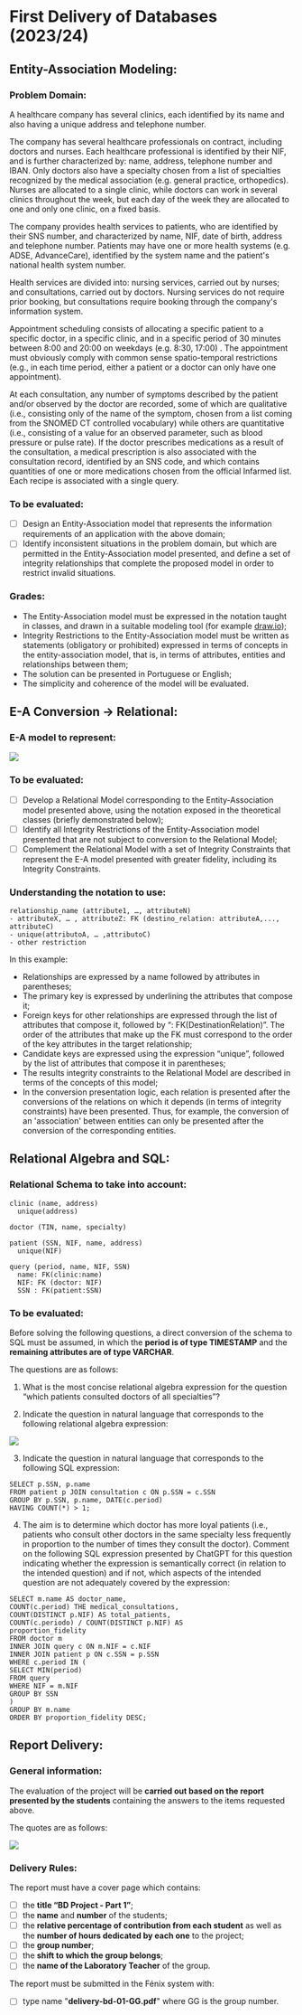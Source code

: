 # First Delivery of Databases (2023/24)

## Entity-Association Modeling:

### Problem Domain:

A healthcare company has several clinics, each identified by its name and also having a unique address and telephone number.

The company has several healthcare professionals on contract, including doctors and nurses. Each healthcare professional is identified by their NIF, and is further characterized by: name, address, telephone number and IBAN. Only doctors also have a specialty chosen from a list of specialties recognized by the medical association (e.g. general practice, orthopedics). Nurses are allocated to a single clinic, while doctors can work in several clinics throughout the week, but each day of the week they are allocated to one and only one clinic, on a fixed basis.

The company provides health services to patients, who are identified by their SNS number, and characterized by name, NIF, date of birth, address and telephone number. Patients may have one or more health systems (e.g. ADSE, AdvanceCare), identified by the system name and the patient's national health system number.

Health services are divided into: nursing services, carried out by nurses; and consultations, carried out by doctors. Nursing services do not require prior booking, but consultations require booking through the company's information system.

Appointment scheduling consists of allocating a specific patient to a specific doctor, in a specific clinic, and in a specific period of 30 minutes between 8:00 and 20:00 on weekdays (e.g. 8:30, 17:00) . The appointment must obviously comply with common sense spatio-temporal restrictions (e.g., in each time period, either a patient or a doctor can only have one appointment).

At each consultation, any number of symptoms described by the patient and/or observed by the doctor are recorded, some of which are qualitative (i.e., consisting only of the name of the symptom, chosen from a list coming from the SNOMED CT controlled vocabulary) while others are quantitative (i.e., consisting of a value for an observed parameter, such as blood pressure or pulse rate). If the doctor prescribes medications as a result of the consultation, a medical prescription is also associated with the consultation record, identified by an SNS code, and which contains quantities of one or more medications chosen from the official Infarmed list. Each recipe is associated with a single query.

### To be evaluated:

- [ ] Design an Entity-Association model that represents the information requirements of an application with the above domain;
- [ ] Identify inconsistent situations in the problem domain, but which are permitted in the Entity-Association model presented, and define a set of integrity relationships that complete the proposed model in order to restrict invalid situations.

### Grades:

- The Entity-Association model must be expressed in the notation taught in classes, and drawn in a suitable modeling tool (for example [draw.io](http://draw.io));
- Integrity Restrictions to the Entity-Association model must be written as statements (obligatory or prohibited) expressed in terms of concepts in the entity-association model, that is, in terms of attributes, entities and relationships between them;
- The solution can be presented in Portuguese or English;
- The simplicity and coherence of the model will be evaluated.

## E-A Conversion -&gt; Relational:

### E-A model to represent:

![](https://holocron.so/uploads/691627ee-screenshot-from-2024-04-19-21-16-47.png)

### To be evaluated:

- [ ] Develop a Relational Model corresponding to the Entity-Association model presented above, using the notation exposed in the theoretical classes (briefly demonstrated below);
- [ ] Identify all Integrity Restrictions of the Entity-Association model presented that are not subject to conversion to the Relational Model;
- [ ] Complement the Relational Model with a set of Integrity Constraints that represent the E-A model presented with greater fidelity, including its Integrity Constraints.

### Understanding the notation to use:

```
relationship_name (attribute1, …, attributeN)
- attributeX, … , attributeZ: FK (destino_relation: attributeA,..., attributeC)
- unique(attributoA, … ,attributoC)
- other restriction
```

In this example:

- Relationships are expressed by a name followed by attributes in parentheses;
- The primary key is expressed by underlining the attributes that compose it;
- Foreign keys for other relationships are expressed through the list of attributes that compose it, followed by “: FK(DestinationRelation)”. The order of the attributes that make up the FK must correspond to the order of the key attributes in the target relationship;
- Candidate keys are expressed using the expression “unique”, followed by the list of attributes that compose it in parentheses;
- The results integrity constraints to the Relational Model are described in terms of the concepts of this model;
- In the conversion presentation logic, each relation is presented after the conversions of the relations on which it depends (in terms of integrity constraints) have been presented. Thus, for example, the conversion of an 'association' between entities can only be presented after the conversion of the corresponding entities.

## Relational Algebra and SQL:

### Relational Schema to take into account:

```
clinic (name, address)
  unique(address)

doctor (TIN, name, specialty)

patient (SSN, NIF, name, address)
  unique(NIF)

query (period, name, NIF, SSN)
  name: FK(clinic:name)
  NIF: FK (doctor: NIF)
  SSN : FK(patient:SSN)
```

### To be evaluated:

Before solving the following questions, a direct conversion of the schema to SQL must be assumed, in which the **period is of type TIMESTAMP** and the **remaining attributes are of type VARCHAR**.

The questions are as follows:

1. What is the most concise relational algebra expression for the question “which patients consulted doctors of all specialties”?

2. Indicate the question in natural language that corresponds to the following relational algebra expression:

 ![](https://holocron.so/uploads/bb0d7495-screenshot-from-2024-04-19-21-29-53.png)


3. Indicate the question in natural language that corresponds to the following SQL expression:

 ```plaintext
 SELECT p.SSN, p.name
 FROM patient p JOIN consultation c ON p.SSN = c.SSN
 GROUP BY p.SSN, p.name, DATE(c.period)
 HAVING COUNT(*) > 1;
 ```

4. The aim is to determine which doctor has more loyal patients (i.e., patients who consult other doctors in the same specialty less frequently in proportion to the number of times they consult the doctor). Comment on the following SQL expression presented by ChatGPT for this question indicating whether the expression is semantically correct (in relation to the intended question) and if not, which aspects of the intended question are not adequately covered by the expression:

 ```
 SELECT m.name AS doctor_name,
 COUNT(c.period) THE medical_consultations,
 COUNT(DISTINCT p.NIF) AS total_patients,
 COUNT(c.periodo) / COUNT(DISTINCT p.NIF) AS
 proportion_fidelity
 FROM doctor m
 INNER JOIN query c ON m.NIF = c.NIF
 INNER JOIN patient p ON c.SSN = p.SSN
 WHERE c.period IN (
 SELECT MIN(period)
 FROM query
 WHERE NIF = m.NIF
 GROUP BY SSN
 )
 GROUP BY m.name
 ORDER BY proportion_fidelity DESC;
 ```

 ## Report Delivery:

 ### General information:

 The evaluation of the project will be **carried out based on the report presented by the students** containing the answers to the items requested above.

 The quotes are as follows:

 ![](https://holocron.so/uploads/d4443718-screenshot-from-2024-04-19-21-48-31.png)

 ### Delivery Rules:

 The report must have a cover page which contains:
 - [ ] the **title “BD Project - Part 1”**;
 - [ ] the **name** and **number** of the students;
 - [ ] the **relative percentage of contribution from each student** as well as the **number of hours dedicated by each one** to the project;
 - [ ] the **group number**;
 - [ ] the **shift to which the group belongs**;
 - [ ] the **name of the Laboratory Teacher** of the group.

 The report must be submitted in the Fénix system with:
 - [ ] type name "**delivery-bd-01-GG.pdf**" where GG is the group number.
